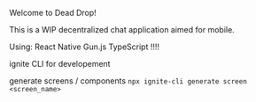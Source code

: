 Welcome to Dead Drop!

This is a WIP decentralized chat application aimed for mobile.

Using:
React Native
Gun.js
TypeScript !!!!

ignite CLI for developement

generate screens / components
`npx ignite-cli generate screen <screen_name>`
